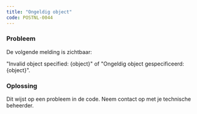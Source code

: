 ```yaml
---
title: "Ongeldig object"
code: POSTNL-0044
---
```



<p><h3>Probleem</h3></p><p>De volgende melding is zichtbaar:</p><p>"Invalid object specified: {object}" of "Ongeldig object gespecificeerd: {object}".</p><p><h3>Oplossing</h3></p><p>Dit wijst op een probleem in de code. Neem contact op met je technische beheerder.</p>
